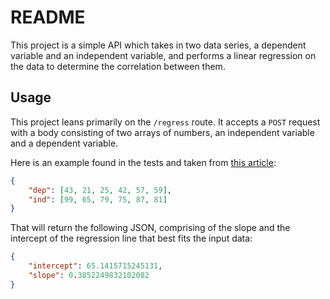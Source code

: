 # README

This project is a simple API which takes in two data series, a dependent variable and an independent variable, and performs a linear regression on the data to determine the correlation between them.

## Usage
This project leans primarily on the `/regress` route. It accepts a `POST` request with a body consisting of two arrays of numbers, an independent variable and a dependent variable.

Here is an example found in the tests and taken from [this article](https://www.statisticshowto.datasciencecentral.com/probability-and-statistics/regression-analysis/find-a-linear-regression-equation/):
```json
{
    "dep": [43, 21, 25, 42, 57, 59],
    "ind": [99, 65, 79, 75, 87, 81]
}
```

That will return the following JSON, comprising of the slope and the intercept of the regression line that best fits the input data:

```json
{
    "intercept": 65.1415715245131,
    "slope": 0.3852249832102082
}
```
